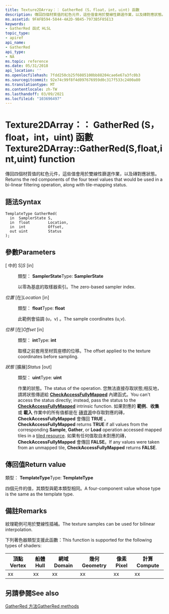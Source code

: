 ```yaml
---
title: Texture2DArray：： GatherRed (S，float，int，uint) 函數
description: 傳回四個材質值的紅色元件，這些值會用於雙線性篩選作業，以及磚對應狀態。 |Texture2DArray：： GatherRed (S，float，int，uint) 函數
ms.assetid: 9FAFB594-5844-4A2D-9B45-7973B5F85E13
keywords:
- GatherRed 函式 HLSL
topic_type:
- apiref
api_name:
- GatherRed
api_type:
- NA
ms.topic: reference
ms.date: 05/31/2018
api_location: ''
ms.openlocfilehash: 7fdd250cb25f6085100bb88204cae6e67a3fc0b3
ms.sourcegitcommit: 92e74c99f8f4d097676959d0c317f533c2400a80
ms.translationtype: MT
ms.contentlocale: zh-TW
ms.lasthandoff: 03/09/2021
ms.locfileid: "103696497"
---
```

# <a name="texture2darraygatherredsfloatintuint-function"></a><span data-ttu-id="b20eb-105">Texture2DArray：： GatherRed (S，float，int，uint) 函數</span><span class="sxs-lookup"><span data-stu-id="b20eb-105">Texture2DArray::GatherRed(S,float,int,uint) function</span></span>

<span data-ttu-id="b20eb-106">傳回四個材質值的紅色元件，這些值會用於雙線性篩選作業，以及磚對應狀態。</span><span class="sxs-lookup"><span data-stu-id="b20eb-106">Returns the red components of the four texel values that would be used in a bi-linear filtering operation, along with tile-mapping status.</span></span>

## <a name="syntax"></a><span data-ttu-id="b20eb-107">語法</span><span class="sxs-lookup"><span data-stu-id="b20eb-107">Syntax</span></span>


``` syntax
TemplateType GatherRed(
  in  SamplerState S,
  in  float        Location,
  in  int          Offset,
  out uint         Status
);
```



## <a name="parameters"></a><span data-ttu-id="b20eb-108">參數</span><span class="sxs-lookup"><span data-stu-id="b20eb-108">Parameters</span></span>

<dl> <dt>

<span data-ttu-id="b20eb-109"> \[ 中的 S\]</span><span class="sxs-lookup"><span data-stu-id="b20eb-109">*S* \[in\]</span></span>
</dt> <dd>

<span data-ttu-id="b20eb-110">類型： **SamplerState**</span><span class="sxs-lookup"><span data-stu-id="b20eb-110">Type: **SamplerState**</span></span>

<span data-ttu-id="b20eb-111">以零為基底的取樣器索引。</span><span class="sxs-lookup"><span data-stu-id="b20eb-111">The zero-based sampler index.</span></span>

</dd> <dt>

<span data-ttu-id="b20eb-112">*位置* \[在\]</span><span class="sxs-lookup"><span data-stu-id="b20eb-112">*Location* \[in\]</span></span>
</dt> <dd>

<span data-ttu-id="b20eb-113">類型： **float**</span><span class="sxs-lookup"><span data-stu-id="b20eb-113">Type: **float**</span></span>

<span data-ttu-id="b20eb-114">此範例會協調 (u，v) 。</span><span class="sxs-lookup"><span data-stu-id="b20eb-114">The sample coordinates (u,v).</span></span>

</dd> <dt>

<span data-ttu-id="b20eb-115">*位移* \[在\]</span><span class="sxs-lookup"><span data-stu-id="b20eb-115">*Offset* \[in\]</span></span>
</dt> <dd>

<span data-ttu-id="b20eb-116">類型： **int**</span><span class="sxs-lookup"><span data-stu-id="b20eb-116">Type: **int**</span></span>

<span data-ttu-id="b20eb-117">取樣之前套用至材質座標的位移。</span><span class="sxs-lookup"><span data-stu-id="b20eb-117">The offset applied to the texture coordinates before sampling.</span></span>

</dd> <dt>

<span data-ttu-id="b20eb-118">*狀態* \[擴展\]</span><span class="sxs-lookup"><span data-stu-id="b20eb-118">*Status* \[out\]</span></span>
</dt> <dd>

<span data-ttu-id="b20eb-119">類型： **uint**</span><span class="sxs-lookup"><span data-stu-id="b20eb-119">Type: **uint**</span></span>

<span data-ttu-id="b20eb-120">作業的狀態。</span><span class="sxs-lookup"><span data-stu-id="b20eb-120">The status of the operation.</span></span> <span data-ttu-id="b20eb-121">您無法直接存取狀態;相反地，請將狀態傳遞給 [**CheckAccessFullyMapped**](checkaccessfullymapped.md) 內建函式。</span><span class="sxs-lookup"><span data-stu-id="b20eb-121">You can't access the status directly; instead, pass the status to the [**CheckAccessFullyMapped**](checkaccessfullymapped.md) intrinsic function.</span></span> <span data-ttu-id="b20eb-122">如果對應的 **範例**、**收集** 或 **載入** 作業中的所有值都是在 [磚資源](/windows/desktop/direct3d11/direct3d-11-2-features)中存取對應的磚， **CheckAccessFullyMapped** 會傳回 **TRUE** 。</span><span class="sxs-lookup"><span data-stu-id="b20eb-122">**CheckAccessFullyMapped** returns **TRUE** if all values from the corresponding **Sample**, **Gather**, or **Load** operation accessed mapped tiles in a [tiled resource](/windows/desktop/direct3d11/direct3d-11-2-features).</span></span> <span data-ttu-id="b20eb-123">如果有任何值取自未對應的磚， **CheckAccessFullyMapped** 會傳回 **FALSE**。</span><span class="sxs-lookup"><span data-stu-id="b20eb-123">If any values were taken from an unmapped tile, **CheckAccessFullyMapped** returns **FALSE**.</span></span>

</dd> </dl>

## <a name="return-value"></a><span data-ttu-id="b20eb-124">傳回值</span><span class="sxs-lookup"><span data-stu-id="b20eb-124">Return value</span></span>

<span data-ttu-id="b20eb-125">類型： **TemplateType**</span><span class="sxs-lookup"><span data-stu-id="b20eb-125">Type: **TemplateType**</span></span>

<span data-ttu-id="b20eb-126">四個元件的值，其類型與範本類型相同。</span><span class="sxs-lookup"><span data-stu-id="b20eb-126">A four-component value whose type is the same as the template type.</span></span>

## <a name="remarks"></a><span data-ttu-id="b20eb-127">備註</span><span class="sxs-lookup"><span data-stu-id="b20eb-127">Remarks</span></span>

<span data-ttu-id="b20eb-128">紋理範例可用於雙線性插補。</span><span class="sxs-lookup"><span data-stu-id="b20eb-128">The texture samples can be used for bilinear interpolation.</span></span>

<span data-ttu-id="b20eb-129">下列著色器類型支援此函數：</span><span class="sxs-lookup"><span data-stu-id="b20eb-129">This function is supported for the following types of shaders:</span></span>



| <span data-ttu-id="b20eb-130">頂點</span><span class="sxs-lookup"><span data-stu-id="b20eb-130">Vertex</span></span> | <span data-ttu-id="b20eb-131">船體</span><span class="sxs-lookup"><span data-stu-id="b20eb-131">Hull</span></span> | <span data-ttu-id="b20eb-132">網域</span><span class="sxs-lookup"><span data-stu-id="b20eb-132">Domain</span></span> | <span data-ttu-id="b20eb-133">幾何</span><span class="sxs-lookup"><span data-stu-id="b20eb-133">Geometry</span></span> | <span data-ttu-id="b20eb-134">像素</span><span class="sxs-lookup"><span data-stu-id="b20eb-134">Pixel</span></span> | <span data-ttu-id="b20eb-135">計算</span><span class="sxs-lookup"><span data-stu-id="b20eb-135">Compute</span></span> |
|--------|------|--------|----------|-------|---------|
| <span data-ttu-id="b20eb-136">x</span><span class="sxs-lookup"><span data-stu-id="b20eb-136">x</span></span>      | <span data-ttu-id="b20eb-137">x</span><span class="sxs-lookup"><span data-stu-id="b20eb-137">x</span></span>    | <span data-ttu-id="b20eb-138">x</span><span class="sxs-lookup"><span data-stu-id="b20eb-138">x</span></span>      | <span data-ttu-id="b20eb-139">x</span><span class="sxs-lookup"><span data-stu-id="b20eb-139">x</span></span>        | <span data-ttu-id="b20eb-140">x</span><span class="sxs-lookup"><span data-stu-id="b20eb-140">x</span></span>     | <span data-ttu-id="b20eb-141">x</span><span class="sxs-lookup"><span data-stu-id="b20eb-141">x</span></span>       |



 

## <a name="see-also"></a><span data-ttu-id="b20eb-142">另請參閱</span><span class="sxs-lookup"><span data-stu-id="b20eb-142">See also</span></span>

<dl> <dt>

[<span data-ttu-id="b20eb-143">GatherRed 方法</span><span class="sxs-lookup"><span data-stu-id="b20eb-143">GatherRed methods</span></span>](texture2darray-gatherred.md)
</dt> </dl>

 

 
